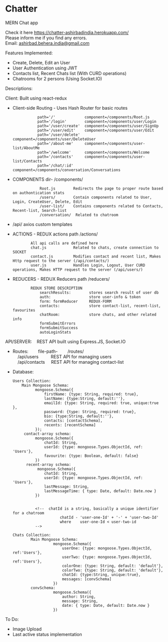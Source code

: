 # Chatter
MERN Chat app

Check it here
https://chatter-ashirbadindia.herokuapp.com/ <br>
Please inform me if you find any errors. <br>
Email: ashirbad.behera.india@gmail.com<br>

Features Implemented:
- Create, Delete, Edit an User
- User Authentication using JWT
- Contacts list, Recent Chats list (With CURD operations)
- Chatrooms for 2 persons (Using Socket.IO)

Descriptions:

Client: Built using react-redux
 -   Client-side Routing - Uses Hash Router for basic routes
 
                    path='/'             component=/components/Root.js 
                    path='/login'        component=/components/user/Login 
                    path='/user/create'  component=/components/user/SignUp 
                    path='/user/edit'    component=/components/user/Edit 
                    path='/user/delete'  component=/components/user/DeleteUser 
                    path='/about-me'     component=/components/user-list/AboutMe 
                    path='/welcome'      component=/components/Welcome 
                    path='/contacts'     component=/components/user-list/Contacts 
                    path='/chat/:id'     component=/components/conversation/Conversations 
  -   COMPONENTS dir- /components/ 
  
                      Root.js        Redirects the page to proper route based on authontication stats 
                      /users/        Contain components related to User, Login, CreateUser, Delete, Edit 
                      /user-list/    Contains components related to Contacts, Recent-list, Search-list 
                      /conversation/  Related to chatroom 
  -   /api/   axios custom templates
  -   ACTIONS  - REDUX actions  path /actions/ 
  
                  All api calls are defined here 
                  chat.js            Related to chats, create connection to SOCKET 
                  contact.js         Modifies contact and recent list, Makes Http request to the server (/api/contacts/) 
                  user.js            Handles Login, Logout, User CURD operations, Makes HTTP request to the server (/api/users/) 
  -   REDUCERS - REDUX Reducers  path /reducers/ 
  
                  REDUX STORE DESCRIPTION 
                      searchResults:        stores search result of user db 
                      auth:                 store user-info & token 
                      form: formReducer     REDUX-FORM 
                      contacts:             store contact-list, recent-list, favourites 
                      chatRoom:             store chats, and other related info 
                      formSubmitErrors 
                      formSubmitSuccess 
                      autoLoginStats 


API/SERVER:&nbsp;&nbsp;&nbsp;&nbsp;REST API built using Express.JS, Socket.IO 

  - Routes:&nbsp;&nbsp;&nbsp;&nbsp;&nbsp;&nbsp;&nbsp;&nbsp;file-path-&nbsp;&nbsp;&nbsp;&nbsp;&nbsp;&nbsp;&nbsp;&nbsp;/routes/ <br>
     &nbsp;&nbsp;&nbsp;&nbsp;/api/users&nbsp;&nbsp;&nbsp;&nbsp;&nbsp;&nbsp;&nbsp;&nbsp;&nbsp;&nbsp;REST API for managing users<br>
     &nbsp;&nbsp;&nbsp;&nbsp;/api/contacts&nbsp;&nbsp;&nbsp;&nbsp;&nbsp;REST API for managing contact-list<br>
   
  - Database:
 
        Users Collection:
            Main Mongoose Schema:
                  mongoose.Schema({
                      firstName: {type: String, required: true},
                      lastName: {type:String, default:''},
                      emailId: {type: String, required: true, unique:true },
                      password: {type: String, required: true},
                      bio: {type:String, default:''}, 
                      contacts: [contactSchema],
                      recents: [recentSchema]
                  });
             contact-array schema: 
                  mongoose.Schema({
                      chatId: String,
                      userId: {type: mongoose.Types.ObjectId, ref: 'Users'},
                      favourite: {type: Boolean, default: false}
                  })
              recent-array schema:
                   mongoose.Schema({
                      chatId: String,
                      userId: {type: mongoose.Types.ObjectId, ref: 'Users'},
                      lastMessage: String,
                      lastMessageTime: { type: Date, default: Date.now }
                  })


                  <!--  chatId is a string, basically a unique identifier for a chatroom
                             chatId - 'user-one-Id' + '-' + 'user-two-Id'
                             where    user-one-Id < user-two-id
                  -->
                    
        Chats Collection:
                Main Mongoose Schema: 
                          mongoose.Schema({
                              userOne: {type: mongoose.Types.ObjectId, ref:'Users'},
                              userTwo: {type: mongoose.Types.ObjectId, ref:'Users'},
                              colorOne: {type: String, default: 'default'},
                              colorTwo: {type: String, default: 'default'},
                              chatId: {type:String, unique:true},
                              messages: [convSchema]
                          })
                convSchema: 
                          mongoose.Schema({
                              author: String,
                              message: String,
                              date: { type: Date, default: Date.now }
                          })
                          
To Do:  
- Image Upload
- Last active status implementation


